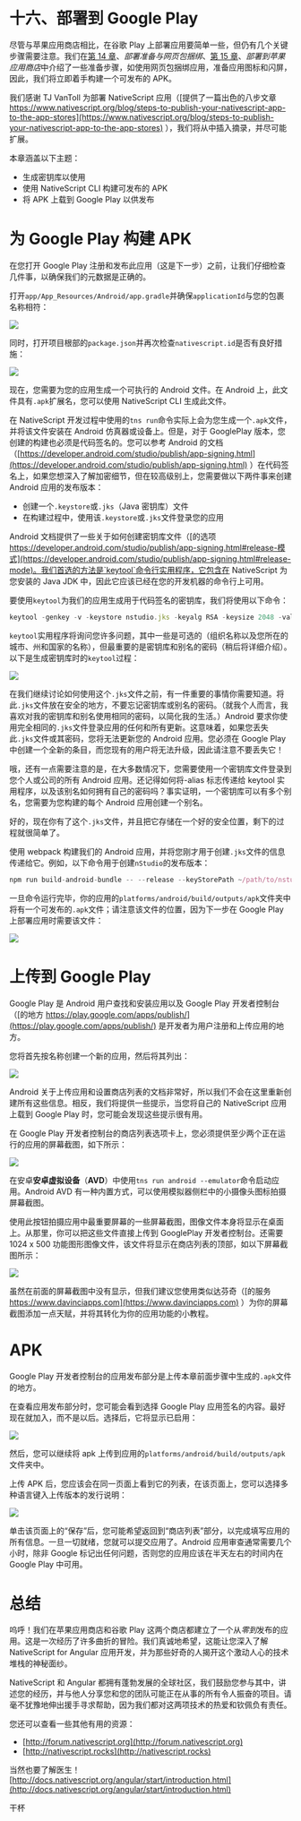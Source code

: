 # 十六、部署到 Google Play

尽管与苹果应用商店相比，在谷歌 Play 上部署应用要简单一些，但仍有几个关键步骤需要注意。我们在[第 14 章](14.html#4IRMK0-289fe2426d594f99a90e4363b2c9c34d)、*部署准备与网页包捆绑*、[第 15 章](15.html#4REBM0-289fe2426d594f99a90e4363b2c9c34d)、*部署到苹果应用商店*中介绍了一些准备步骤，如使用网页包捆绑应用，准备应用图标和闪屏，因此，我们将立即着手构建一个可发布的 APK。

我们感谢 TJ VanToll 为部署 NativeScript 应用（[提供了一篇出色的八步文章 https://www.nativescript.org/blog/steps-to-publish-your-nativescript-app-to-the-app-stores](https://www.nativescript.org/blog/steps-to-publish-your-nativescript-app-to-the-app-stores) ），我们将从中插入摘录，并尽可能扩展。

本章涵盖以下主题：

*   生成密钥库以使用
*   使用 NativeScript CLI 构建可发布的 APK
*   将 APK 上载到 Google Play 以供发布

# 为 Google Play 构建 APK

在您打开 Google Play 注册和发布此应用（这是下一步）之前，让我们仔细检查几件事，以确保我们的元数据是正确的。

打开`app/App_Resources/Android/app.gradle`并确保`applicationId`与您的包裹名称相符：

![](img/00075.jpeg)

同时，打开项目根部的`package.json`并再次检查`nativescript.id`是否有良好措施：

![](img/00076.jpeg)

现在，您需要为您的应用生成一个可执行的 Android 文件。在 Android 上，此文件具有`.apk`扩展名，您可以使用 NativeScript CLI 生成此文件。

在 NativeScript 开发过程中使用的`tns run`命令实际上会为您生成一个`.apk`文件，并将该文件安装在 Android 仿真器或设备上。但是，对于 GooglePlay 版本，您创建的构建也必须是代码签名的。您可以参考 Android 的文档（[https://developer.android.com/studio/publish/app-signing.html](https://developer.android.com/studio/publish/app-signing.html) ）在代码签名上，如果您想深入了解加密细节，但在较高级别上，您需要做以下两件事来创建 Android 应用的发布版本：

*   创建一个`.keystore`或`.jks`（Java 密钥库）文件
*   在构建过程中，使用该`.keystore`或`.jks`文件登录您的应用

Android 文档提供了一些关于如何创建密钥库文件（[的选项 https://developer.android.com/studio/publish/app-signing.html#release-模式](https://developer.android.com/studio/publish/app-signing.html#release-mode)。我们首选的方法是`keytool`命令行实用程序，它包含在 NativeScript 为您安装的 Java JDK 中，因此它应该已经在您的开发机器的命令行上可用。

要使用`keytool`为我们的应用生成用于代码签名的密钥库，我们将使用以下命令：

```ts
keytool -genkey -v -keystore nstudio.jks -keyalg RSA -keysize 2048 -validity 10000 -alias nstudio
```

`keytool`实用程序将询问您许多问题，其中一些是可选的（组织名称以及您所在的城市、州和国家的名称），但最重要的是密钥库和别名的密码（稍后将详细介绍）。以下是生成密钥库时的`keytool`过程：

![](img/00077.jpeg)

在我们继续讨论如何使用这个`.jks`文件之前，有一件重要的事情你需要知道。将此`.jks`文件放在安全的地方，不要忘记密钥库或别名的密码。（就我个人而言，我喜欢对我的密钥库和别名使用相同的密码，以简化我的生活。）Android 要求你使用完全相同的`.jks`文件登录应用的任何和所有更新。这意味着，如果您丢失此`.jks`文件或其密码，您将无法更新您的 Android 应用。您必须在 Google Play 中创建一个全新的条目，而您现有的用户将无法升级，因此请注意不要丢失它！

哦，还有一点需要注意的是，在大多数情况下，您需要使用一个密钥库文件登录到您个人或公司的所有 Android 应用。还记得如何将-alias 标志传递给 keytool 实用程序，以及该别名如何拥有自己的密码吗？事实证明，一个密钥库可以有多个别名，您需要为您构建的每个 Android 应用创建一个别名。

好的，现在你有了这个`.jks`文件，并且把它存储在一个好的安全位置，剩下的过程就很简单了。

使用 webpack 构建我们的 Android 应用，并将您刚才用于创建`.jks`文件的信息传递给它。例如，以下命令用于创建`nStudio`的发布版本：

```ts
npm run build-android-bundle -- --release --keyStorePath ~/path/to/nstudio.jks --keyStorePassword our-pass --keyStoreAlias nstudio --keyStoreAliasPassword our-alias-pass
```

一旦命令运行完毕，你的应用的`platforms/android/build/outputs/apk`文件夹中将有一个可发布的`.apk`文件；请注意该文件的位置，因为下一步在 Google Play 上部署应用时需要该文件：

![](img/00078.jpeg)

# 上传到 Google Play

Google Play 是 Android 用户查找和安装应用以及 Google Play 开发者控制台（[的地方 https://play.google.com/apps/publish/](https://play.google.com/apps/publish/) 是开发者为用户注册和上传应用的地方。

您将首先按名称创建一个新的应用，然后将其列出：

![](img/00079.jpeg)

Android 关于上传应用和设置商店列表的文档非常好，所以我们不会在这里重新创建所有这些信息。相反，我们将提供一些提示，当您将自己的 NativeScript 应用上载到 Google Play 时，您可能会发现这些提示很有用。

在 Google Play 开发者控制台的商店列表选项卡上，您必须提供至少两个正在运行的应用的屏幕截图，如下所示：

![](img/00080.jpeg)

在安卓**安卓虚拟设备**（**AVD**）中使用`tns run android --emulator`命令启动应用。Android AVD 有一种内置方式，可以使用模拟器侧栏中的小摄像头图标拍摄屏幕截图。

使用此按钮拍摄应用中最重要屏幕的一些屏幕截图，图像文件本身将显示在桌面上。从那里，你可以把这些文件直接上传到 GooglePlay 开发者控制台。还需要 1024 x 500 功能图形图像文件，该文件将显示在商店列表的顶部，如以下屏幕截图所示：

![](img/00081.jpeg)

虽然在前面的屏幕截图中没有显示，但我们建议您使用类似达芬奇（[的服务 https://www.davinciapps.com](https://www.davinciapps.com) ）为你的屏幕截图添加一点天赋，并将其转化为你的应用功能的小教程。

# APK

Google Play 开发者控制台的应用发布部分是上传本章前面步骤中生成的`.apk`文件的地方。

在查看应用发布部分时，您可能会看到选择 Google Play 应用签名的内容。最好现在就加入，而不是以后。选择后，它将显示已启用：

![](img/00082.jpeg)

然后，您可以继续将 apk 上传到应用的`platforms/android/build/outputs/apk`文件夹中。

上传 APK 后，您应该会在同一页面上看到它的列表，在该页面上，您可以选择多种语言键入上传版本的发行说明：

![](img/00083.jpeg)

单击该页面上的“保存”后，您可能希望返回到“商店列表”部分，以完成填写应用的所有信息。一旦一切就绪，您就可以提交应用了。Android 应用审查通常需要几个小时，除非 Google 标记出任何问题，否则您的应用应该在半天左右的时间内在 Google Play 中可用。

# 总结

呜呼！我们在苹果应用商店和谷歌 Play 这两个商店都建立了一个从*零到*发布的应用。这是一次经历了许多曲折的冒险。我们真诚地希望，这能让您深入了解 NativeScript for Angular 应用开发，并为那些好奇的人揭开这个激动人心的技术堆栈的神秘面纱。

NativeScript 和 Angular 都拥有蓬勃发展的全球社区，我们鼓励您参与其中，讲述您的经历，并与他人分享您和您的团队可能正在从事的所有令人振奋的项目。请毫不犹豫地伸出援手寻求帮助，因为我们都对这两项技术的热爱和钦佩负有责任。

您还可以查看一些其他有用的资源：

*   [http://forum.nativescript.org](http://forum.nativescript.org)
*   [http://nativescript.rocks](http://nativescript.rocks)

当然也要了解医生！
[http://docs.nativescript.org/angular/start/introduction.html](http://docs.nativescript.org/angular/start/introduction.html)

干杯